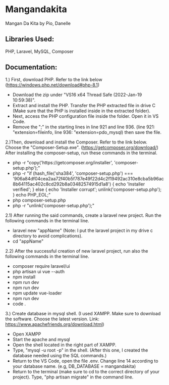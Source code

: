 # Mangandakita
Mangan Da Kita by Pio, Danelle

## Libraries Used:
PHP,
Laravel,
MySQL,
Composer

## Documentation:
1.) First, download PHP. Refer to the link below
	(https://windows.php.net/download#php-8.1)
  <ul>
  <li>Download the zip under "VS16 x64 Thread Safe (2022-Jan-19  10:59:38)". </li>
  <li>Extract and install the PHP. Transfer the PHP extracted file in drive C (Make sure that the PHP is installed inside in the extracted folder). </li>
  <li>Next, access the PHP configuration file inside the folder. Open it in VS Code. </li>
  <li>Remove the ";" in the starting lines in line 921 and line 936. (line 921: "extension=fileinfo, line 936: "extension=pdo_mysql) then save the file. </li>
  </ul>
  
2.)Then, download and install the Composer. Refer to the link below. Choose the "Composer-Setup.exe".
	(https://getcomposer.org/download/)
	After installing the composer-setup, run these commands in the terminal. 
  <ul>
  <li>php -r "copy('https://getcomposer.org/installer', 'composer-setup.php');" </li>
  <li>php -r "if (hash_file('sha384', 'composer-setup.php') === 					'906a84df04cea2aa72f40b5f787e49f22d4c2f19492ac310e8cba5b96ac8b64115ac402c8cd292b8a03482574915d1a8') { echo 'Installer 		verified'; } else { echo 'Installer corrupt'; unlink('composer-setup.php'); } echo PHP_EOL;" </li>
  <li>php composer-setup.php </li>
  <li>php -r "unlink('composer-setup.php');" </li>
  </ul>
  
2.1) After running the said commands, create a laravel new project. Run the following commands in the terminal line.
   <ul>
  <li>laravel new "appName" (Note: I put the laravel project in my drive c directory to avoid complications). </li>
  <li>cd "appName" </li>
  </ul>
2.2) After the successful creation of new laravel project,  run also the following commands in the terminal line.
  <ul>
  <li>composer require laravel/ui </li>
  <li>php artisan ui vue --auth </li>
  <li>npm install </li>
  <li>npm run dev</li>
  <li>npm run dev</li>
  <li>npm update vue-loader</li>
  <li>npm run dev</li>
  <li>code .</li>
  </ul>
  
3.) Create database in mysql shell. (I used XAMPP. Make sure to download the software. Choose the latest version. Link: https://www.apachefriends.org/download.html)
  <ul>
  <li>Open XAMPP</li>
  <li>Start the apache and mysql </li>
  <li>Open the shell located in the right part of XAMPP. </li>
  <li>Type, "mysql -u root -p" in the shell. (After this one, I created the database needed using the SQL commands.)</li>
  <li>Return to the VS Code, open the file .env. Change line 14 according to your database name. (e.g, DB_DATABASE = mangandakita)</li>
  <li>Return to the terminal (make sure to cd to the correct directory of your project). Type, "php artisan migrate" in the command line.</li>
  </ul>
